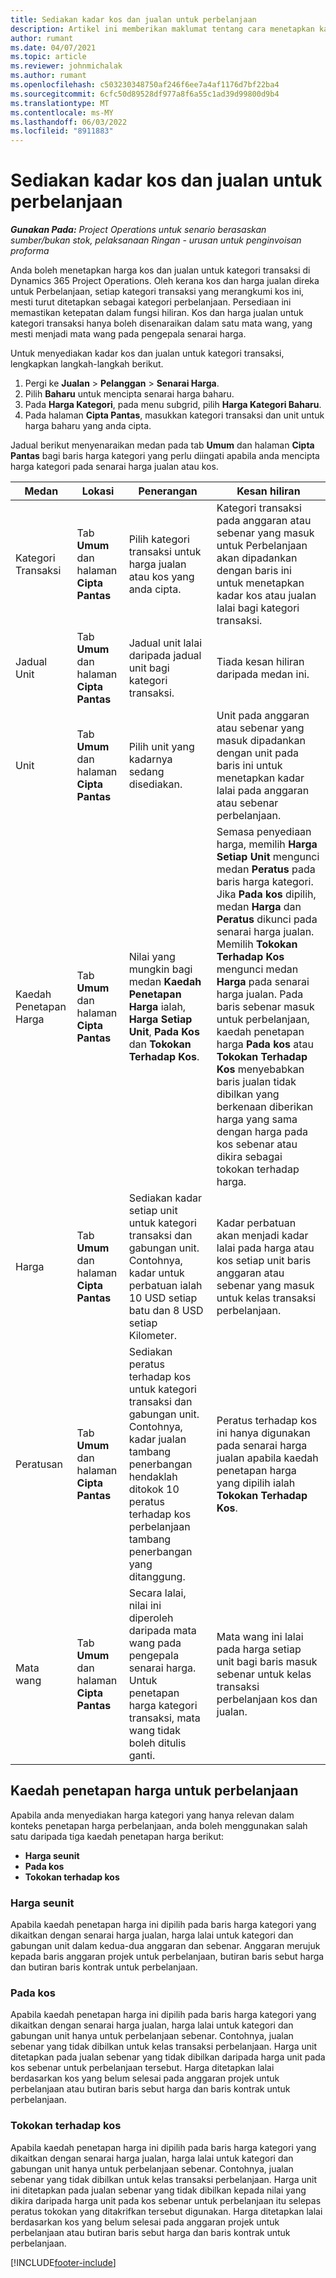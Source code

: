 ```yaml
---
title: Sediakan kadar kos dan jualan untuk perbelanjaan
description: Artikel ini memberikan maklumat tentang cara menetapkan kadar kos dan jualan untuk kategori urus niaga dan perbelanjaan.
author: rumant
ms.date: 04/07/2021
ms.topic: article
ms.reviewer: johnmichalak
ms.author: rumant
ms.openlocfilehash: c503230348750af246f6ee7a4af1176d7bf22ba4
ms.sourcegitcommit: 6cfc50d89528df977a8f6a55c1ad39d99800d9b4
ms.translationtype: MT
ms.contentlocale: ms-MY
ms.lasthandoff: 06/03/2022
ms.locfileid: "8911883"
---
```

# <a name="set-up-cost-and-sales-rates-for-expenses"></a>Sediakan kadar kos dan jualan untuk perbelanjaan

_**Gunakan Pada:** Project Operations untuk senario berasaskan sumber/bukan stok, pelaksanaan Ringan - urusan untuk penginvoisan proforma_

Anda boleh menetapkan harga kos dan jualan untuk kategori transaksi di Dynamics 365 Project Operations. Oleh kerana kos dan harga jualan direka untuk Perbelanjaan, setiap kategori transaksi yang merangkumi kos ini, mesti turut ditetapkan sebagai kategori perbelanjaan. Persediaan ini memastikan ketepatan dalam fungsi hiliran. Kos dan harga jualan untuk kategori transaksi hanya boleh disenaraikan dalam satu mata wang, yang mesti menjadi mata wang pada pengepala senarai harga.

Untuk menyediakan kadar kos dan jualan untuk kategori transaksi, lengkapkan langkah-langkah berikut. 

1. Pergi ke **Jualan** > **Pelanggan** > **Senarai Harga**.
2. Pilih **Baharu** untuk mencipta senarai harga baharu. 
3. Pada **Harga Kategori**, pada menu subgrid, pilih **Harga Kategori Baharu**. 
4. Pada halaman **Cipta Pantas**, masukkan kategori transaksi dan unit untuk harga baharu yang anda cipta.

Jadual berikut menyenaraikan medan pada tab **Umum** dan halaman **Cipta Pantas** bagi baris harga kategori yang perlu diingati apabila anda mencipta harga kategori pada senarai harga jualan atau kos.

| Medan | Lokasi | Penerangan | Kesan hiliran |
| --- | --- | --- | --- |
| Kategori Transaksi | Tab **Umum** dan halaman **Cipta Pantas** | Pilih kategori transaksi untuk harga jualan atau kos yang anda cipta. | Kategori transaksi pada anggaran atau sebenar yang masuk untuk Perbelanjaan akan dipadankan dengan baris ini untuk menetapkan kadar kos atau jualan lalai bagi kategori transaksi. |
| Jadual Unit | Tab **Umum** dan halaman **Cipta Pantas** | Jadual unit lalai daripada jadual unit bagi kategori transaksi. | Tiada kesan hiliran daripada medan ini. |
| Unit | Tab **Umum** dan halaman **Cipta Pantas** | Pilih unit yang kadarnya sedang disediakan. | Unit pada anggaran atau sebenar yang masuk dipadankan dengan unit pada baris ini untuk menetapkan kadar lalai pada anggaran atau sebenar perbelanjaan. |
| Kaedah Penetapan Harga | Tab **Umum** dan halaman **Cipta Pantas** | Nilai yang mungkin bagi medan **Kaedah Penetapan Harga** ialah, **Harga Setiap Unit**, **Pada Kos** dan **Tokokan Terhadap Kos**. | Semasa penyediaan harga, memilih **Harga Setiap Unit** mengunci medan **Peratus** pada baris harga kategori. Jika **Pada kos** dipilih, medan **Harga** dan **Peratus** dikunci pada senarai harga jualan. Memilih **Tokokan Terhadap Kos** mengunci medan **Harga** pada senarai harga jualan. Pada baris sebenar masuk untuk perbelanjaan, kaedah penetapan harga **Pada kos** atau **Tokokan Terhadap Kos** menyebabkan baris jualan tidak dibilkan yang berkenaan diberikan harga yang sama dengan harga pada kos sebenar atau dikira sebagai tokokan terhadap harga. |
| Harga | Tab **Umum** dan halaman **Cipta Pantas** | Sediakan kadar setiap unit untuk kategori transaksi dan gabungan unit. Contohnya, kadar untuk perbatuan ialah 10 USD setiap batu dan 8 USD setiap Kilometer. | Kadar perbatuan akan menjadi kadar lalai pada harga atau kos setiap unit baris anggaran atau sebenar yang masuk untuk kelas transaksi perbelanjaan.|
| Peratusan | Tab **Umum** dan halaman **Cipta Pantas** | Sediakan peratus terhadap kos untuk kategori transaksi dan gabungan unit. Contohnya, kadar jualan tambang penerbangan hendaklah ditokok 10 peratus terhadap kos perbelanjaan tambang penerbangan yang ditanggung. | Peratus terhadap kos ini hanya digunakan pada senarai harga jualan apabila kaedah penetapan harga yang dipilih ialah **Tokokan Terhadap Kos**. |
| Mata wang | Tab **Umum** dan halaman **Cipta Pantas** | Secara lalai, nilai ini diperoleh daripada mata wang pada pengepala senarai harga. Untuk penetapan harga kategori transaksi, mata wang tidak boleh ditulis ganti. | Mata wang ini lalai pada harga setiap unit bagi baris masuk sebenar untuk kelas transaksi perbelanjaan kos dan jualan. |

## <a name="pricing-methods-for-expenses"></a>Kaedah penetapan harga untuk perbelanjaan

Apabila anda menyediakan harga kategori yang hanya relevan dalam konteks penetapan harga perbelanjaan, anda boleh menggunakan salah satu daripada tiga kaedah penetapan harga berikut:

- **Harga seunit**
- **Pada kos**
- **Tokokan terhadap kos**

### <a name="price-per-unit"></a>Harga seunit
Apabila kaedah penetapan harga ini dipilih pada baris harga kategori yang dikaitkan dengan senarai harga jualan, harga lalai untuk kategori dan gabungan unit dalam kedua-dua anggaran dan sebenar. Anggaran merujuk kepada baris anggaran projek untuk perbelanjaan, butiran baris sebut harga dan butiran baris kontrak untuk perbelanjaan.

### <a name="at-cost"></a>Pada kos
Apabila kaedah penetapan harga ini dipilih pada baris harga kategori yang dikaitkan dengan senarai harga jualan, harga lalai untuk kategori dan gabungan unit hanya untuk perbelanjaan sebenar. Contohnya, jualan sebenar yang tidak dibilkan untuk kelas transaksi perbelanjaan. Harga unit ditetapkan pada jualan sebenar yang tidak dibilkan daripada harga unit pada kos sebenar untuk perbelanjaan tersebut. Harga ditetapkan lalai berdasarkan kos yang belum selesai pada anggaran projek untuk perbelanjaan atau butiran baris sebut harga dan baris kontrak untuk perbelanjaan.

### <a name="markup-over-cost"></a>Tokokan terhadap kos
Apabila kaedah penetapan harga ini dipilih pada baris harga kategori yang dikaitkan dengan senarai harga jualan, harga lalai untuk kategori dan gabungan unit hanya untuk perbelanjaan sebenar. Contohnya, jualan sebenar yang tidak dibilkan untuk kelas transaksi perbelanjaan. Harga unit ini ditetapkan pada jualan sebenar yang tidak dibilkan kepada nilai yang dikira daripada harga unit pada kos sebenar untuk perbelanjaan itu selepas peratus tokokan yang ditakrifkan tersebut digunakan. Harga ditetapkan lalai berdasarkan kos yang belum selesai pada anggaran projek untuk perbelanjaan atau butiran baris sebut harga dan baris kontrak untuk perbelanjaan.


[!INCLUDE[footer-include](../includes/footer-banner.md)]
